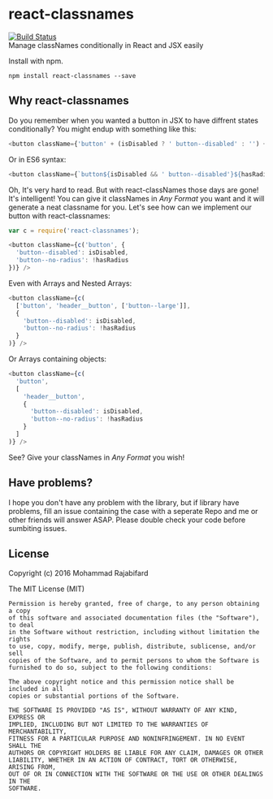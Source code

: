 # react-classnames
[![Build Status](https://travis-ci.org/morajabi/react-classnames.svg?branch=master)](https://travis-ci.org/morajabi/react-classnames)
<br>
Manage classNames conditionally in React and JSX easily

Install with npm.
```
npm install react-classnames --save 
```

## Why react-classnames
Do you remember when you wanted a button in JSX to have diffrent states conditionally? You might endup with something like this:
```js
<button className={'button' + (isDisabled ? ' button--disabled' : '') + (hasRadius ? '' : 'button--no-radius'} />
```
Or in ES6 syntax:
```js
<button className={`button${isDisabled && ' button--disabled'}${hasRadius || button--no-radius}`} />
```
Oh, It's very hard to read. But with react-classNames those days are gone! It's intelligent! You can give it classNames in *Any Format* you want and it will generate a neat classname for you. Let's see how can we implement our button with react-classnames:
```js
var c = require('react-classnames');

<button className={c('button', {
  'button--disabled': isDisabled,
  'button--no-radius': !hasRadius
})} />
```
Even with Arrays and Nested Arrays: 
```js
<button className={c(
  ['button', 'header__button', ['button--large']],
  {
    'button--disabled': isDisabled,
    'button--no-radius': !hasRadius
  }
)} />
```
Or Arrays containing objects:
```js
<button className={c(
  'button', 
  [
    'header__button', 
    {
      'button--disabled': isDisabled,
      'button--no-radius': !hasRadius
    }
  ]
)} />
```
See? Give your classNames in *Any Format* you wish!

## Have problems?
I hope you don't have any problem with the library, but if library have problems, fill an issue containing the case with a seperate Repo and me or other friends will answer ASAP. Please double check your code before sumbiting issues.

## License
Copyright (c) 2016 Mohammad Rajabifard

The MIT License (MIT)
```
Permission is hereby granted, free of charge, to any person obtaining a copy
of this software and associated documentation files (the "Software"), to deal
in the Software without restriction, including without limitation the rights
to use, copy, modify, merge, publish, distribute, sublicense, and/or sell
copies of the Software, and to permit persons to whom the Software is
furnished to do so, subject to the following conditions:

The above copyright notice and this permission notice shall be included in all
copies or substantial portions of the Software.

THE SOFTWARE IS PROVIDED "AS IS", WITHOUT WARRANTY OF ANY KIND, EXPRESS OR
IMPLIED, INCLUDING BUT NOT LIMITED TO THE WARRANTIES OF MERCHANTABILITY,
FITNESS FOR A PARTICULAR PURPOSE AND NONINFRINGEMENT. IN NO EVENT SHALL THE
AUTHORS OR COPYRIGHT HOLDERS BE LIABLE FOR ANY CLAIM, DAMAGES OR OTHER
LIABILITY, WHETHER IN AN ACTION OF CONTRACT, TORT OR OTHERWISE, ARISING FROM,
OUT OF OR IN CONNECTION WITH THE SOFTWARE OR THE USE OR OTHER DEALINGS IN THE
SOFTWARE.
```
